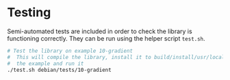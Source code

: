 # Testing

Semi-automated tests are included in order to check the library is functioning
correctly. They can be run using the helper script `test.sh`.

```bash
# Test the library on example 10-gradient
#  This will compile the library, install it to build/install/usr/local, compile
#  the example and run it
./test.sh debian/tests/10-gradient
```

